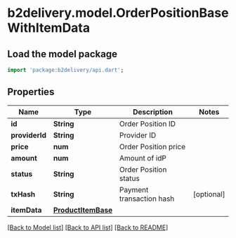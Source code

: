 # b2delivery.model.OrderPositionBaseWithItemData

## Load the model package
```dart
import 'package:b2delivery/api.dart';
```

## Properties
Name | Type | Description | Notes
------------ | ------------- | ------------- | -------------
**id** | **String** | Order Position ID | 
**providerId** | **String** | Provider ID | 
**price** | **num** | Order Position price | 
**amount** | **num** | Amount of idP | 
**status** | **String** | Order Position status | 
**txHash** | **String** | Payment transaction hash | [optional] 
**itemData** | [**ProductItemBase**](ProductItemBase.md) |  | 

[[Back to Model list]](../README.md#documentation-for-models) [[Back to API list]](../README.md#documentation-for-api-endpoints) [[Back to README]](../README.md)


